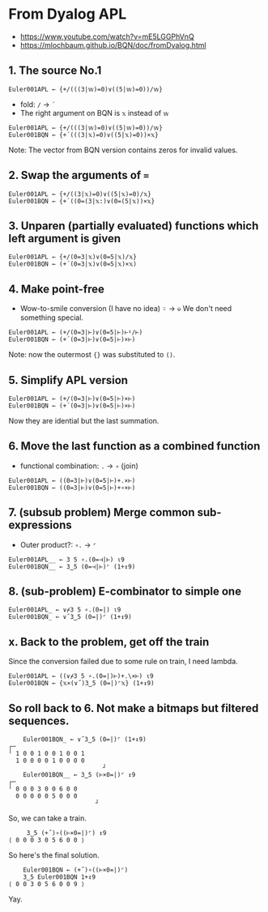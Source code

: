 # From Dyalog APL

- https://www.youtube.com/watch?v=mE5LGGPhVnQ
- https://mlochbaum.github.io/BQN/doc/fromDyalog.html

## 1. The source No.1

```apl
Euler001APL ← {+/(((3|𝕨)=0)∨((5|𝕨)=0))/𝕨}
```

- fold: `/` -> `´`
- The right argument on BQN is `𝕩` instead of `𝕨`

```apl
Euler001APL ← {+/(((3|𝕨)=0)∨((5|𝕨)=0))/𝕨}
Euler001BQN ← {+´(((3|𝕩)=0)∨((5|𝕩)=0))×𝕩}
```

Note: The vector from BQN version contains zeros for invalid values.

## 2. Swap the arguments of `=`

```apl
Euler001APL ← {+/((3|𝕩)=0)∨((5|𝕩)=0)/𝕩}
Euler001BQN ← {+´((0=(3|𝕩:)∨(0=(5|𝕩))×𝕩}
```

## 3. Unparen (partially evaluated) functions which left argument is given

```apl
Euler001APL ← {+/(0=3|𝕩)∨(0=5|𝕩)/𝕩}
Euler001BQN ← (+´(0=3|𝕩)∨(0=5|𝕩)×𝕩)
```

## 4. Make point-free

- Wow-to-smile conversion (I have no idea) ⍤ -> `⎉`
We don't need something special.

```aplj
Euler001APL ← (+/(0=3|⊢)∨(0=5|⊢)⊢⍤/⊢)
Euler001BQN ← (+´(0=3|⊢)∨(0=5|⊢)×⊢)
```

Note: now the outermost `{}` was substituted to `()`.

## 5. Simplify APL version

```apl
Euler001APL ← (+/(0=3|⊢)∨(0=5|⊢)×⊢)
Euler001BQN ← (+´(0=3|⊢)∨(0=5|⊢)×⊢)
```
Now they are idential but the last summation.

## 6. Move the last function as a combined function

- functional combination: `.` -> `∘` (join)

```apl
Euler001APL ← ((0=3|⊢)∨(0=5|⊢)+.×⊢)
Euler001BQN ← ((0=3|⊢)∨(0=5|⊢)+∘×⊢)
```

## 7. (subsub problem) Merge common sub-expressions

- Outer product?: `∘.` -> `⌜`

```apl
Euler001APL__ ← 3 5 ∘.(0=⊣|⊢) ⍳9
Euler001BQN__ ← 3‿5 (0=⊣|⊢)⌜ (1+↕9)
```

## 8. (sub-problem) E-combinator to simple one

```apl
Euler001APL_ ← ∨⌿3 5 ∘.(0=|) ⍳9
Euler001BQN_ ← ∨˝3‿5 (0=|)⌜ (1+↕9)
```

## x. Back to the problem, get off the train

Since the conversion failed due to some rule on train, I need lambda.

```apl
Euler001APL ← ((∨⌿3 5 ∘.(0=|)⊢)+.\×⊢) ⍳9
Euler001BQN ← {𝕩×(∨˝)3‿5 (0=|)⌜𝕩} (1+↕9)
```

## So roll back to 6. Not make a bitmaps but filtered sequences.

```apl
    Euler001BQN_ ← ∨˝3‿5 (0=|)⌜ (1+↕9)
┌─                     
╵ 1 0 0 1 0 0 1 0 0 1  
  1 0 0 0 0 1 0 0 0 0  
                          ┘
    Euler001BQN__ ← 3‿5 (⊢×0=|)⌜ ↕9
┌─                   
╵ 0 0 0 3 0 0 6 0 0  
  0 0 0 0 0 5 0 0 0  
                        ┘
```

So, we can take a train.

```apl
     3‿5 (+˝)∘((⊢×0=|)⌜) ↕9
⟨ 0 0 0 3 0 5 6 0 0 ⟩
```

So here's the final solution.
```apl
    Euler001BQN ← (+˝)∘((⊢×0=|)⌜)
    3‿5 Euler001BQN 1+↕9
⟨ 0 0 3 0 5 6 0 0 9 ⟩
```

Yay.
